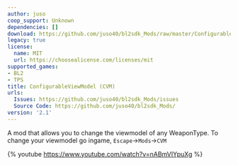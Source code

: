 ```yaml
---
author: juso
coop_support: Unknown
dependencies: []
download: https://github.com/juso40/bl2sdk_Mods/raw/master/ConfigurableViewmodel/ConfigurableViewmodel.zip
legacy: true
license:
  name: MIT
  url: https://choosealicense.com/licenses/mit
supported_games:
- BL2
- TPS
title: ConfigurableViewModel (CVM)
urls:
  Issues: https://github.com/juso40/bl2sdk_Mods/issues
  Source Code: https://github.com/juso40/bl2sdk_Mods/
version: '2.1'
---
```

A mod that allows you to change the viewmodel of any WeaponType.
To change your viewmodel go ingame,
 ``Escape``-&gt;``Mods``-&gt;``CVM``

{% youtube https://www.youtube.com/watch?v=nABmVIYpuXg %}